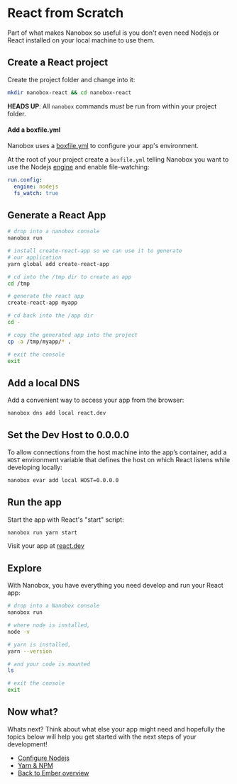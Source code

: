# React from Scratch
Part of what makes Nanobox so useful is you don't even need Nodejs or React installed on your local machine to use them.

## Create a React project
Create the project folder and change into it:

```bash
mkdir nanobox-react && cd nanobox-react
```

**HEADS UP**: All `nanobox` commands *must* be run from within your project folder.

#### Add a boxfile.yml
Nanobox uses a <a href="https://docs.nanobox.io/boxfile/" target="\_blank">boxfile.yml</a> to configure your app's environment.

At the root of your project create a `boxfile.yml` telling Nanobox you want to use the Nodejs <a href="https://docs.nanobox.io/engines/" target="\_blank">engine</a> and enable file-watching:

```yaml
run.config:
  engine: nodejs
  fs_watch: true
```

## Generate a React App

```bash
# drop into a nanobox console
nanobox run

# install create-react-app so we can use it to generate
# our application
yarn global add create-react-app

# cd into the /tmp dir to create an app
cd /tmp

# generate the react app
create-react-app myapp

# cd back into the /app dir
cd -

# copy the generated app into the project
cp -a /tmp/myapp/* .

# exit the console
exit
```

## Add a local DNS
Add a convenient way to access your app from the browser:

```bash
nanobox dns add local react.dev
```

## Set the Dev Host to 0.0.0.0
To allow connections from the host machine into the app’s container, add a `HOST` environment variable that defines the host on which React listens while developing locally:

```bash
nanobox evar add local HOST=0.0.0.0
```

## Run the app
Start the app with React's "start" script:

```bash
nanobox run yarn start
```

Visit your app at <a href="http://react.dev" target="\_blank">react.dev</a>

## Explore
With Nanobox, you have everything you need develop and run your React app:

```bash
# drop into a Nanobox console
nanobox run

# where node is installed,
node -v

# yarn is installed,
yarn --version

# and your code is mounted
ls

# exit the console
exit
```

## Now what?
Whats next? Think about what else your app might need and hopefully the topics below will help you get started with the next steps of your development!

* [Configure Nodejs](/javascript/react/configure-nodejs)
* [Yarn & NPM](/javascript/react/package-managers)
* [Back to Ember overview](/javascript/react)
